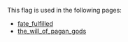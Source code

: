 This flag is used in the following pages:
 - [fate_fulfilled](../events/fate_fulfilled.md)
 - [the_will_of_pagan_gods](../events/the_will_of_pagan_gods.md)
